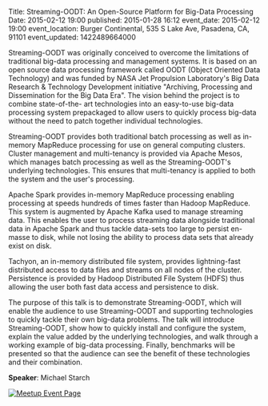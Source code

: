 Title: Streaming-OODT: An Open-Source Platform for Big-Data Processing
Date: 2015-02-12 19:00
published: 2015-01-28 16:12
event_date: 2015-02-12 19:00
event_location: Burger Continental, 535 S Lake Ave, Pasadena, CA, 91101
event_updated: 1422489664000

Streaming-OODT was originally conceived to overcome the limitations of
traditional big-data processing and management systems. It is based on an open
source data processing framework called OODT (Object Oriented Data Technology)
and was funded by NASA Jet Propulsion Laboratory's Big Data Research &
Technology Development initiative "Archiving, Processing and Dissemination for
the Big Data Era". The vision behind the project is to combine state-of-the-
art technologies into an easy-to-use big-data processing system prepackaged to
allow users to quickly process big-data without the need to patch together
individual technologies.

Streaming-OODT provides both traditional batch processing as well as in-memory
MapReduce processing for use on general computing clusters. Cluster management
and multi-tenancy is provided via Apache Mesos, which manages batch processing
as well as the Streaming-OODT's underlying technologies. This ensures that
multi-tenancy is applied to both the system and the user's processing.

Apache Spark provides in-memory MapReduce processing enabling processing at
speeds hundreds of times faster than Hadoop MapReduce. This system is
augmented by Apache Kafka used to manage streaming data. This enables the user
to process streaming data alongside traditional data in Apache Spark and thus
tackle data-sets too large to persist en-masse to disk, while not losing the
ability to process data sets that already exist on disk.

Tachyon, an in-memory distributed file system, provides lightning-fast
distributed access to data files and streams on all nodes of the cluster.
Persistence is provided by Hadoop Distributed File System (HDFS) thus allowing
the user both fast data access and persistence to disk.

The purpose of this talk is to demonstrate Streaming-OODT, which will enable
the audience to use Streaming-OODT and supporting technologies to quickly
tackle their own big-data problems. The talk will introduce Streaming-OODT,
show how to quickly install and configure the system, explain the value added
by the underlying technologies, and walk through a working example of big-data
processing. Finally, benchmarks will be presented so that the audience can see
the benefit of these technologies and their combination.

**Speaker**: Michael Starch

[ ![Meetup Event Page]({filename}/images/meetup_logo_45.png) ](http://www.meetup.com/SGVTech/events/219406181/)

